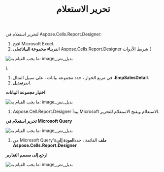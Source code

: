 ﻿---
title: تحرير الاستعلام
type: docs
weight: 40
url: /ar/reportingservices/editing-query/
---
لتحرير استعلام في Aspose.Cells.Report.Designer:

1. افتح Microsoft Excel.
1.  انقر**بناء مجموعة البيانات**على Aspose.Cells.Report.Designer شريط الأدوات (

![ما يجب القيام به: image_بديل_نص](editing-query_1.png)

).

1.  في مربع الحوار ، حدد مجموعة بيانات ، على سبيل المثال ،**EmpSalesDetail**.
1.  انقر**تعديل**. 

   **اختيار مجموعة البيانات** 

![ما يجب القيام به: image_بديل_نص](editing-query_2.png)




1.  Aspose.Cell.Report.Designer يبدأ Microsoft الاستعلام ويفتح الاستعلام للتحرير.

   **تحرير استعلام في Microsoft Query** 

![ما يجب القيام به: image_بديل_نص](editing-query_3.png)




1.  من Microsoft Query's**ملف** القائمة ، حدد**العودة إلى Aspose.Cells.Report.Designer** 

   **ارجع إلى مصمم التقارير** 

![ما يجب القيام به: image_بديل_نص](editing-query_4.png)
